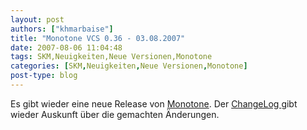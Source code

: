 ```yaml
---
layout: post
authors: ["khmarbaise"]
title: "Monotone VCS 0.36 - 03.08.2007"
date: 2007-08-06 11:04:48
tags: SKM,Neuigkeiten,Neue Versionen,Monotone
categories: [SKM,Neuigkeiten,Neue Versionen,Monotone]
post-type: blog
---
```

Es gibt wieder eine neue Release von <a href="http://monotone.ca">Monotone</a>. Der <a href="http://monotone.ca/NEWS">ChangeLog </a> gibt wieder Auskunft über die gemachten Änderungen.
